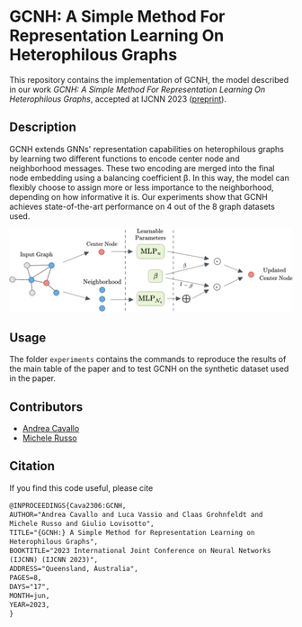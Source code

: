 # GCNH: A Simple Method For Representation Learning On Heterophilous Graphs

This repository contains the implementation of GCNH, the model described in our work *GCNH: A Simple Method For Representation Learning On Heterophilous Graphs*, accepted at IJCNN 2023 ([preprint](https://arxiv.org/abs/2304.10896)). 

## Description

GCNH extends GNNs' representation capabilities on heterophilous graphs by learning two different functions to encode center node and neighborhood messages. These two encoding are merged into the final node embedding using a balancing coefficient β. In this way, the model can flexibly choose to assign more or less importance to the neighborhood, depending on how informative it is. Our experiments show that GCNH achieves state-of-the-art performance on 4 out of the 8 graph datasets used.

![GCNH_layer](./figures/gcnh_layer_background.svg)  

## Usage

The folder `experiments` contains the commands to reproduce the results of the main table of the paper and to test GCNH on the synthetic dataset used in the paper.

## Contributors

- [Andrea Cavallo](https://github.com/andrea-cavallo-98)
- [Michele Russo](https://github.com/mik1904)

## Citation

If you find this code useful, please cite

```
@INPROCEEDINGS{Cava2306:GCNH,
AUTHOR="Andrea Cavallo and Luca Vassio and Claas Grohnfeldt and Michele Russo and Giulio Lovisotto",
TITLE="{GCNH:} A Simple Method for Representation Learning on Heterophilous Graphs",
BOOKTITLE="2023 International Joint Conference on Neural Networks (IJCNN) (IJCNN 2023)",
ADDRESS="Queensland, Australia",
PAGES=8,
DAYS="17",
MONTH=jun,
YEAR=2023,
}
```
